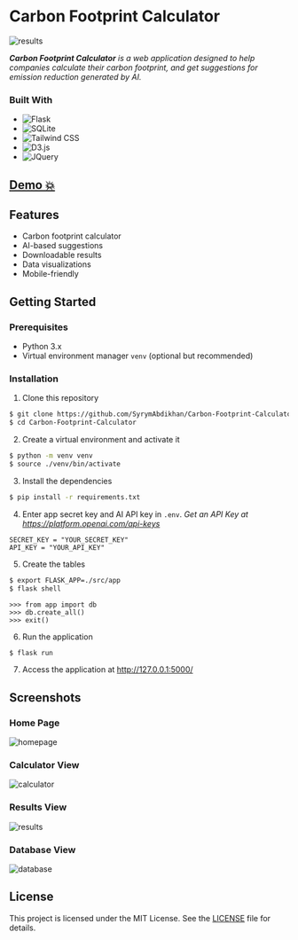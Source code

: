
# Carbon Footprint Calculator

![results](https://i.imgur.com/cEJZ7zj.png)

_**Carbon Footprint Calculator** is a web application designed to help companies calculate their carbon footprint, and get suggestions for emission reduction generated by AI._

### Built With

- ![Flask](https://img.shields.io/badge/Flask-000000?style=for-the-badge&logo=flask&logoColor=white)
- ![SQLite](https://img.shields.io/badge/Sqlite-003B57?style=for-the-badge&logo=sqlite&logoColor=white)
- ![Tailwind CSS](https://img.shields.io/badge/Tailwind_CSS-38B2AC?style=for-the-badge&logo=tailwind-css&logoColor=white)
- ![D3.js](https://img.shields.io/badge/d3%20js-F9A03C?style=for-the-badge&logo=d3.js&logoColor=white)
- ![JQuery](https://img.shields.io/badge/jQuery-0769AD?style=for-the-badge&logo=jquery&logoColor=white)

## [Demo 💥]()

## Features

- Carbon footprint calculator
- AI-based suggestions
- Downloadable results
- Data visualizations
- Mobile-friendly

## Getting Started

### Prerequisites

- Python 3.x
- Virtual environment manager `venv` (optional but recommended)

### Installation

1. Clone this repository
```sh
$ git clone https://github.com/SyrymAbdikhan/Carbon-Footprint-Calculator
$ cd Carbon-Footprint-Calculator
```
2. Create a virtual environment and activate it
```sh
$ python -m venv venv
$ source ./venv/bin/activate
```
3. Install the dependencies
```sh
$ pip install -r requirements.txt
```
4. Enter app secret key and AI API key in `.env`. _Get an API Key at https://platform.openai.com/api-keys_
```env
SECRET_KEY = "YOUR_SECRET_KEY"
API_KEY = "YOUR_API_KEY"
```
5. Create the tables
```sh
$ export FLASK_APP=./src/app
$ flask shell
```
```shell
>>> from app import db
>>> db.create_all()
>>> exit()
```
6. Run the application
```sh
$ flask run
```
7. Access the application at http://127.0.0.1:5000/

## Screenshots

### Home Page
![homepage](https://i.imgur.com/uubSePb.png)

### Calculator View
![calculator](https://i.imgur.com/8Kkrx6U.png)

### Results View
![results](https://i.imgur.com/cEJZ7zj.png)

### Database View
![database](https://i.imgur.com/FyrSX64.png)

## License

This project is licensed under the MIT License. See the [LICENSE]() file for details.